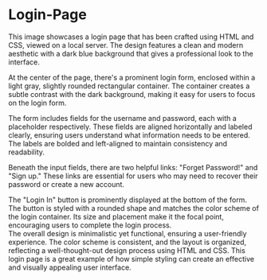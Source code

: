 # Login-Page
This image showcases a login page that has been crafted using HTML and CSS, viewed on a local server. The design features a clean and modern aesthetic with a dark blue background that gives a professional look to the interface.

At the center of the page, there's a prominent login form, enclosed within a light gray, slightly rounded rectangular container. The container creates a subtle contrast with the dark background, making it easy for users to focus on the login form.

The form includes fields for the username and password, each with a placeholder respectively. These fields are aligned horizontally and labeled clearly, ensuring users understand what information needs to be entered. The labels are bolded and left-aligned to maintain consistency and readability.

Beneath the input fields, there are two helpful links: "Forget Password!" and "Sign up." These links are essential for users who may need to recover their password or create a new account. 

The "Login In" button is prominently displayed at the bottom of the form. The button is styled with a rounded shape and matches the color scheme of the login container. Its size and placement make it the focal point, encouraging users to complete the login process.
<br>
The overall design is minimalistic yet functional, ensuring a user-friendly experience. The color scheme is consistent, and the layout is organized, reflecting a well-thought-out design process using HTML and CSS. This login page is a great example of how simple styling can create an effective and visually appealing user interface.
